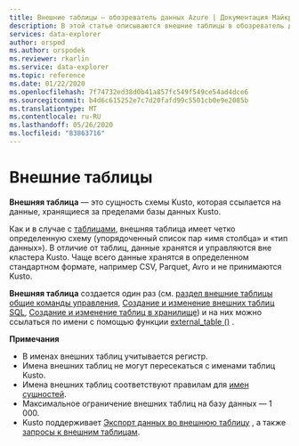 ```yaml
---
title: Внешние таблицы — обозреватель данных Azure | Документация Майкрософт
description: В этой статье описываются внешние таблицы в обозреватель данных Azure.
services: data-explorer
author: orspod
ms.author: orspodek
ms.reviewer: rkarlin
ms.service: data-explorer
ms.topic: reference
ms.date: 01/22/2020
ms.openlocfilehash: 7f74732ed38d0b41a857fc549f549ce54ad4dce6
ms.sourcegitcommit: b4d6c615252e7c7d20fafd99c5501cb0e9e2085b
ms.translationtype: MT
ms.contentlocale: ru-RU
ms.lasthandoff: 05/26/2020
ms.locfileid: "83863716"
---
```

# <a name="external-tables"></a>Внешние таблицы

**Внешняя таблица** — это сущность схемы Kusto, которая ссылается на данные, хранящиеся за пределами базы данных Kusto.

Как и в случае с [таблицами](tables.md), внешняя таблица имеет четко определенную схему (упорядоченный список пар «имя столбца» и «тип данных»). В отличие от таблиц, данные хранятся и управляются вне кластера Kusto. Чаще всего данные хранятся в определенном стандартном формате, например CSV, Parquet, Avro и не принимаются Kusto.

**Внешняя таблица** создается один раз (см. [раздел внешние таблицы общие команды управления](../../management/externaltables.md), [Создание и изменение внешних таблиц SQL](../../management/external-sql-tables.md), [Создание и изменение таблиц в хранилище](../../management/external-tables-azurestorage-azuredatalake.md)) и на них можно ссылаться по имени с помощью функции [external_table ()](../../query/externaltablefunction.md) . 

**Примечания**

* В именах внешних таблиц учитывается регистр.
* Имена внешних таблиц не могут пересекаться с именами таблиц Kusto.
* Имена внешних таблиц соответствуют правилам для [имен сущностей](./entity-names.md).
* Максимальное ограничение внешних таблиц на базу данных — 1 000.
* Kusto поддерживает [Экспорт данных во внешнюю таблицу](../../management/data-export/export-data-to-an-external-table.md) , а также [запросы к внешним таблицам](../../../data-lake-query-data.md).
